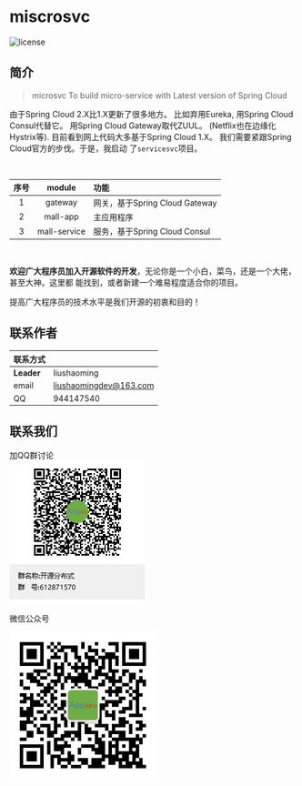 <h1>miscrosvc</h1>

![license](https://img.shields.io/github/license/alibaba/dubbo.svg)

## 简介
> microsvc To build micro-service with Latest version of Spring Cloud

由于Spring Cloud 2.X比1.X更新了很多地方。 比如弃用Eureka, 用Spring Cloud Consul代替它。 用Spring Cloud Gateway取代ZUUL。
(Netflix也在边缘化Hystrix等).  目前看到网上代码大多基于Spring Cloud 1.X。  我们需要紧跟Spring Cloud官方的步伐。于是，我启动
了<code>servicesvc</code>项目。

<br/>

| 序号 | module | 功能 |
| :------: | :------: | :------ |
| 1 | gateway | 网关，基于Spring Cloud Gateway |
| 2 | mall-app | 主应用程序 |
| 3 | mall-service | 服务，基于Spring Cloud Consul |

<br/>

**欢迎广大程序员加入开源软件的开发**，无论你是一个小白，菜鸟，还是一个大佬，甚至大神。这里都
能找到，或者新建一个难易程度适合你的项目。

提高广大程序员的技术水平是我们开源的初衷和目的！


## 联系作者
|  联系方式 |  |
| :-------- | :-------- |
| **Leader** | liushaoming |
| email | [liushaomingdev@163.com](mailto:liushaomingdev@163.com) |
| QQ | 944147540 |


## 联系我们
加QQ群讨论 
<br/>
![](doc/image/group-qrcode.png)

微信公众号

![](doc/image/public-account.jpg)
